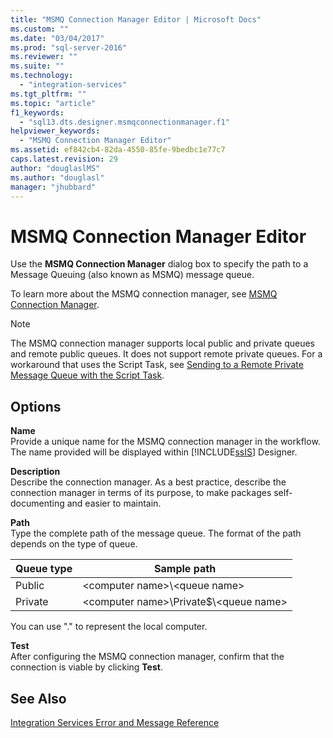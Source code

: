 ```yaml
---
title: "MSMQ Connection Manager Editor | Microsoft Docs"
ms.custom: ""
ms.date: "03/04/2017"
ms.prod: "sql-server-2016"
ms.reviewer: ""
ms.suite: ""
ms.technology: 
  - "integration-services"
ms.tgt_pltfrm: ""
ms.topic: "article"
f1_keywords: 
  - "sql13.dts.designer.msmqconnectionmanager.f1"
helpviewer_keywords: 
  - "MSMQ Connection Manager Editor"
ms.assetid: ef842cb4-82da-4550-85fe-9bedbc1e77c7
caps.latest.revision: 29
author: "douglaslMS"
ms.author: "douglasl"
manager: "jhubbard"
---
```

# MSMQ Connection Manager Editor
  Use the **MSMQ Connection Manager** dialog box to specify the path to a Message Queuing (also known as MSMQ) message queue.  
  
 To learn more about the MSMQ connection manager, see [MSMQ Connection Manager](../../integration-services/connection-manager/msmq-connection-manager.md).  
  
> [!NOTE]  
>  The MSMQ connection manager supports local public and private queues and remote public queues. It does not support remote private queues. For a workaround that uses the Script Task, see [Sending to a Remote Private Message Queue with the Script Task](../../integration-services/extending-packages-scripting-task-examples/sending-to-a-remote-private-message-queue-with-the-script-task.md).  
  
## Options  
 **Name**  
 Provide a unique name for the MSMQ connection manager in the workflow. The name provided will be displayed within [!INCLUDE[ssIS](../../includes/ssis-md.md)] Designer.  
  
 **Description**  
 Describe the connection manager. As a best practice, describe the connection manager in terms of its purpose, to make packages self-documenting and easier to maintain.  
  
 **Path**  
 Type the complete path of the message queue. The format of the path depends on the type of queue.  
  
|Queue type|Sample path|  
|----------------|-----------------|  
|Public|\<computer name>\\<queue name\>|  
|Private|\<computer name>\Private$\\<queue name\>|  
  
 You can use "." to represent the local computer.  
  
 **Test**  
 After configuring the MSMQ connection manager, confirm that the connection is viable by clicking **Test**.  
  
## See Also  
 [Integration Services Error and Message Reference](../../integration-services/integration-services-error-and-message-reference.md)  
  
  
